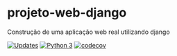 # projeto-web-django

Construção de uma aplicação web real utilizando django

[![Updates](https://pyup.io/repos/github/henriquelima1984/projeto-web-django/shield.svg)](https://pyup.io/repos/github/henriquelima1984/projeto-web-django/)
[![Python 3](https://pyup.io/repos/github/henriquelima1984/projeto-web-django/python-3-shield.svg)](https://pyup.io/repos/github/henriquelima1984/projeto-web-django/)
[![codecov](https://codecov.io/gh/henriquelima1984/projeto-web-django/branch/main/graph/badge.svg?token=9UOHWJMH4C)](https://codecov.io/gh/henriquelima1984/projeto-web-django)